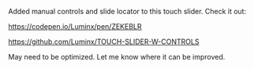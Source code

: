 Added manual controls and slide locator to this touch slider. Check it out: 

https://codepen.io/Luminx/pen/ZEKEBLR

https://github.com/Luminx/TOUCH-SLIDER-W-CONTROLS

May need to be optimized. Let me know where it can be improved.
